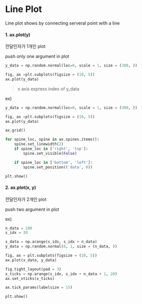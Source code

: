 # Line Plot

Line plot shows by connecting serveral point with a line



#### 1. ax.plot(y)

전달인자가 1개인 plot

push only one argument in plot

```python
y_data = np.random.normal(loc=0, scale = 1, size = (300, ))

fig, ax =plt.subplots(figsize = (10, 5))
ax.plot(y_data)
```

> x axis express index of y_data



ex)

```python
y_data = np.random.normal(loc=0, scale = 1, size = (300, ))

fig, ax =plt.subplots(figsize = (10, 5))
ax.plot(y_data)

ax.grid()

for spine_loc, spine in ax.spines.items():
    spine.set_linewidth(2)
    if spine_loc in ['right', 'top']:
        spine.set_visible(False)

    if spine_loc in ['bottom', 'left']:
        spine.set_position(('data', 0))

plt.show()
```



#### 2. ax.plot(x, y)

전달인자가 2개인 plot

push two argument in plot

ex)

```python
n_data = 100
s_idx = 30

x_data = np.arange(s_idx, s_idx + n_data)
y_data = np.random.normal(0, 1, size = (n_data, ))

fig, ax = plt.subplots(figsize = (10, 5))
ax.plot(x_data, y_data)

fig.tight_layout(pad = 3)
x_ticks = np.arange(s_idx, s_idx + n_data + 1, 20)
ax.set_xticks(x_ticks)

ax.tick_params(labelsize = 15)

plt.show()
```

